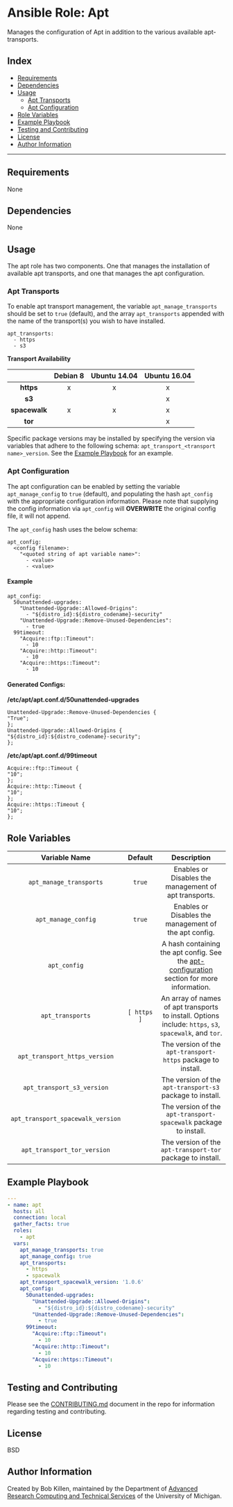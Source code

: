 # Ansible Role: Apt

Manages the configuration of Apt in addition to the various available apt-transports.

Index
----------
* [Requirements](#requirements)
* [Dependencies](#dependencies)
* [Usage](#usage)
  * [Apt Transports](#apt-transports)
  * [Apt Configuration](#apt-configuration)
* [Role Variables](#role-variables)
* [Example Playbook](#example-playbook)
* [Testing and Contributing](#testing-and-contributing)
* [License](#license)
* [Author Information](#author-information)

----------

Requirements
----------

None



Dependencies
----------

None



Usage
----------

The apt role has two components. One that manages the installation of available apt transports, and one that manages the apt configuration.

### Apt Transports

To enable apt transport management, the variable `apt_manage_transports` should be set to `true` (default), and the array `apt_transports` appended with the name of the transport(s) you wish to have installed.

```
apt_transports:
  - https
  - s3
```

**Transport Availability**

|               | Debian 8 | Ubuntu 14.04 | Ubuntu 16.04 |
|:-------------:|:--------:|:------------:|:------------:|
|   **https**   |     x    |       x      |       x      |
|     **s3**    |          |              |       x      |
| **spacewalk** |     x    |       x      |       x      |
|    **tor**    |          |              |       x      |

Specific package versions may be installed by specifying the version via variables that adhere to the following schema: `apt_transport_<transport name>_version`.
See the [Example Playbook](#example-playbook) for an example.


### Apt Configuration

The apt configuration can be enabled by setting the variable `apt_manage_config` to `true` (default), and populating the hash `apt_config` with the appropriate configuration information. Please note that supplying the config information via `apt_config` will **OVERWRITE** the original config file, it will not append.

The `apt_config` hash uses the below schema:
```
apt_config:
  <config filename>:
    "<quoted string of apt variable name>":
      - <value>
      - <value>
```

#### Example

```
apt_config:
  50unattended-upgrades:
    "Unattended-Upgrade::Allowed-Origins":
      - "${distro_id}:${distro_codename}-security"
    "Unattended-Upgrade::Remove-Unused-Dependencies":
      - true
  99timeout:
    "Acquire::ftp::Timeout":
      - 10
    "Acquire::http::Timeout":
      - 10
    "Acquire::https::Timeout":
      - 10
```

#### Generated Configs:

**/etc/apt/apt.conf.d/50unattended-upgrades**
```
Unattended-Upgrade::Remove-Unused-Dependencies {
"True";
};
Unattended-Upgrade::Allowed-Origins {
"${distro_id}:${distro_codename}-security";
};
```

**/etc/apt/apt.conf.d/99timeout**
```
Acquire::ftp::Timeout {
"10";
};
Acquire::http::Timeout {
"10";
};
Acquire::https::Timeout {
"10";
};
```



Role Variables
----------


|           Variable Name           |   Default   |                                                   Description                                                   |
|:---------------------------------:|:-----------:|:---------------------------------------------------------------------------------------------------------------:|
|      `apt_manage_transports`      |    `true`   |                              Enables or Disables the management of apt transports.                              |
|        `apt_manage_config`        |    `true`   |                              Enables or Disables the management of the apt config.                              |
|            `apt_config`           |             | A hash containing the apt config. See the [apt-configuration](#apt-configuration) section for more information. |
|          `apt_transports`         | `[ https ]` |     An array of names of apt transports to install. Options include: `https`, `s3`, `spacewalk`, and `tor`.     |
|   `apt_transport_https_version`   |             |                           The version of the `apt-transport-https` package to install.                          |
|     `apt_transport_s3_version`    |             |                            The version of the `apt-transport-s3` package to install.                            |
| `apt_transport_spacewalk_version` |             |                         The version of the `apt-transport-spacewalk` package to install.                        |
|    `apt_transport_tor_version`    |             |                            The version of the `apt-transport-tor` package to install.                           |



Example Playbook
----------

```yaml
---
- name: apt
  hosts: all
  connection: local
  gather_facts: true
  roles:
    - apt
  vars:
    apt_manage_transports: true
    apt_manage_config: true
    apt_transports:
      - https
      - spacewalk
    apt_transport_spacewalk_version: '1.0.6'
    apt_config:
      50unattended-upgrades:
        "Unattended-Upgrade::Allowed-Origins":
          - "${distro_id}:${distro_codename}-security"
        "Unattended-Upgrade::Remove-Unused-Dependencies":
          - true
      99timeout:
        "Acquire::ftp::Timeout":
          - 10
        "Acquire::http::Timeout":
          - 10
        "Acquire::https::Timeout":
          - 10

```



Testing and Contributing
----------

Please see the [CONTRIBUTING.md](CONTRIBUTING.md) document in the repo for information regarding testing and contributing.


License
----------

BSD



Author Information
----------

Created by Bob Killen, maintained by the Department of [Advanced Research Computing and Technical Services](http://arc-ts.umich.edu/) of the University of Michigan.